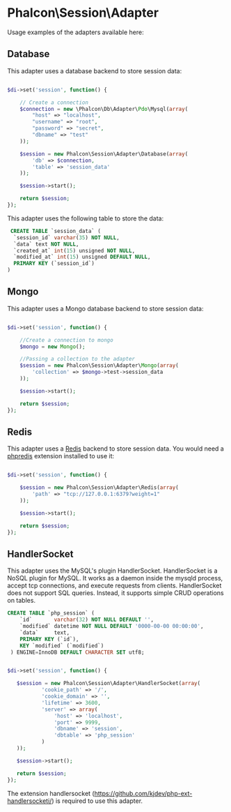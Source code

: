 Phalcon\Session\Adapter
=======================

Usage examples of the adapters available here:

Database
--------
This adapter uses a database backend to store session data:

```php

$di->set('session', function() {

	// Create a connection
	$connection = new \Phalcon\Db\Adapter\Pdo\Mysql(array(
	    "host" => "localhost",
	    "username" => "root",
	    "password" => "secret",
	    "dbname" => "test"
	));

	$session = new Phalcon\Session\Adapter\Database(array(
		'db' => $connection,
		'table' => 'session_data'
	));

	$session->start();

	return $session;
});

```

This adapter uses the following table to store the data:

```sql
 CREATE TABLE `session_data` (
  `session_id` varchar(35) NOT NULL,
  `data` text NOT NULL,
  `created_at` int(15) unsigned NOT NULL,
  `modified_at` int(15) unsigned DEFAULT NULL,
  PRIMARY KEY (`session_id`)
)
```

Mongo
-----
This adapter uses a Mongo database backend to store session data:

```php

$di->set('session', function() {

	//Create a connection to mongo
	$mongo = new Mongo();

	//Passing a collection to the adapter
	$session = new Phalcon\Session\Adapter\Mongo(array(
	    'collection' => $mongo->test->session_data
	));

	$session->start();

	return $session;
});

```

Redis
-----

This adapter uses a [Redis](http://redis.io) backend to store session data.
You would need a [phpredis](https://github.com/nicolasff/phpredis) extension installed to use it:

```php

$di->set('session', function() {

	$session = new Phalcon\Session\Adapter\Redis(array(
		'path' => "tcp://127.0.0.1:6379?weight=1"
	));

	$session->start();

	return $session;
});

```

HandlerSocket
-------------

This adapter uses the MySQL's plugin HandlerSocket. HandlerSocket is a NoSQL plugin for MySQL. It works as a daemon inside the
mysqld process, accept tcp connections, and execute requests from clients. HandlerSocket does not support SQL queries.
Instead, it supports simple CRUD operations on tables.

```sql
CREATE TABLE `php_session` (
 	`id`       varchar(32) NOT NULL DEFAULT '',
 	`modified` datetime NOT NULL DEFAULT '0000-00-00 00:00:00',
 	`data`     text,
 	PRIMARY KEY (`id`),
 	KEY `modified` (`modified`)
 ) ENGINE=InnoDB DEFAULT CHARACTER SET utf8;
 ```

 ```php

$di->set('session', function() {

	$session = new Phalcon\Session\Adapter\HandlerSocket(array(
	        'cookie_path' => '/',
	        'cookie_domain' => '',
	        'lifetime' => 3600,
	        'server' => array(
				'host' => 'localhost',
				'port' => 9999,
				'dbname' => 'session',
				'dbtable' => 'php_session'
			)
	));

	$session->start();

	return $session;
});

```

The extension handlersocket (https://github.com/kjdev/php-ext-handlersocketi/) is required to use this adapter.
